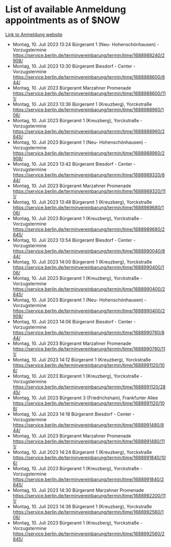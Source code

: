# List of available Anmeldung appointments as of $NOW
[Link to Anmeldung website](https://service.berlin.de/terminvereinbarung/termin/tag.php?termin=1&anliegen[]=120686&dienstleisterlist=122210,122217,327316,122219,327312,122227,327314,122231,327346,122243,327348,122254,122252,329742,122260,329745,122262,329748,122271,327278,122273,327274,122277,327276,330436,122280,327294,122282,327290,122284,327292,122291,327270,122285,327266,122286,327264,122296,327268,150230,329760,122297,327286,122294,327284,122312,329763,122314,329775,122304,327330,122311,327334,122309,327332,317869,122281,327352,122279,329772,122283,122276,327324,122274,327326,122267,329766,122246,327318,122251,327320,122257,327322,122208,327298,122226,327300&herkunft=http%3A%2F%2Fservice.berlin.de%2Fdienstleistung%2F120686%2F)
- Montag, 10. Juli 2023 13:24 Bürgeramt 1 (Neu- Hohenschönhausen) - Vorzugstermine https://service.berlin.de/terminvereinbarung/termin/time/1688988240/2908/
- Montag, 10. Juli 2023 13:30 Bürgeramt Biesdorf - Center - Vorzugstermine https://service.berlin.de/terminvereinbarung/termin/time/1688988600/844/
- Montag, 10. Juli 2023  Bürgeramt Marzahner Promenade https://service.berlin.de/terminvereinbarung/termin/time/1688988600/111/
- Montag, 10. Juli 2023 13:36 Bürgeramt 1 (Kreuzberg), Yorckstraße https://service.berlin.de/terminvereinbarung/termin/time/1688988960/106/
- Montag, 10. Juli 2023  Bürgeramt 1 (Kreuzberg), Yorckstraße - Vorzugstermine https://service.berlin.de/terminvereinbarung/termin/time/1688988960/2845/
- Montag, 10. Juli 2023  Bürgeramt 1 (Neu- Hohenschönhausen) - Vorzugstermine https://service.berlin.de/terminvereinbarung/termin/time/1688988960/2908/
- Montag, 10. Juli 2023 13:42 Bürgeramt Biesdorf - Center - Vorzugstermine https://service.berlin.de/terminvereinbarung/termin/time/1688989320/844/
- Montag, 10. Juli 2023  Bürgeramt Marzahner Promenade https://service.berlin.de/terminvereinbarung/termin/time/1688989320/111/
- Montag, 10. Juli 2023 13:48 Bürgeramt 1 (Kreuzberg), Yorckstraße https://service.berlin.de/terminvereinbarung/termin/time/1688989680/106/
- Montag, 10. Juli 2023  Bürgeramt 1 (Kreuzberg), Yorckstraße - Vorzugstermine https://service.berlin.de/terminvereinbarung/termin/time/1688989680/2845/
- Montag, 10. Juli 2023 13:54 Bürgeramt Biesdorf - Center - Vorzugstermine https://service.berlin.de/terminvereinbarung/termin/time/1688990040/844/
- Montag, 10. Juli 2023 14:00 Bürgeramt 1 (Kreuzberg), Yorckstraße https://service.berlin.de/terminvereinbarung/termin/time/1688990400/106/
- Montag, 10. Juli 2023  Bürgeramt 1 (Kreuzberg), Yorckstraße - Vorzugstermine https://service.berlin.de/terminvereinbarung/termin/time/1688990400/2845/
- Montag, 10. Juli 2023  Bürgeramt 1 (Neu- Hohenschönhausen) - Vorzugstermine https://service.berlin.de/terminvereinbarung/termin/time/1688990400/2908/
- Montag, 10. Juli 2023 14:06 Bürgeramt Biesdorf - Center - Vorzugstermine https://service.berlin.de/terminvereinbarung/termin/time/1688990760/844/
- Montag, 10. Juli 2023  Bürgeramt Marzahner Promenade https://service.berlin.de/terminvereinbarung/termin/time/1688990760/111/
- Montag, 10. Juli 2023 14:12 Bürgeramt 1 (Kreuzberg), Yorckstraße https://service.berlin.de/terminvereinbarung/termin/time/1688991120/106/
- Montag, 10. Juli 2023  Bürgeramt 1 (Kreuzberg), Yorckstraße - Vorzugstermine https://service.berlin.de/terminvereinbarung/termin/time/1688991120/2845/
- Montag, 10. Juli 2023  Bürgeramt 3 (Friedrichshain), Frankfurter Allee https://service.berlin.de/terminvereinbarung/termin/time/1688991120/108/
- Montag, 10. Juli 2023 14:18 Bürgeramt Biesdorf - Center - Vorzugstermine https://service.berlin.de/terminvereinbarung/termin/time/1688991480/844/
- Montag, 10. Juli 2023  Bürgeramt Marzahner Promenade https://service.berlin.de/terminvereinbarung/termin/time/1688991480/111/
- Montag, 10. Juli 2023 14:24 Bürgeramt 1 (Kreuzberg), Yorckstraße https://service.berlin.de/terminvereinbarung/termin/time/1688991840/106/
- Montag, 10. Juli 2023  Bürgeramt 1 (Kreuzberg), Yorckstraße - Vorzugstermine https://service.berlin.de/terminvereinbarung/termin/time/1688991840/2845/
- Montag, 10. Juli 2023 14:30 Bürgeramt Marzahner Promenade https://service.berlin.de/terminvereinbarung/termin/time/1688992200/111/
- Montag, 10. Juli 2023 14:36 Bürgeramt 1 (Kreuzberg), Yorckstraße https://service.berlin.de/terminvereinbarung/termin/time/1688992560/106/
- Montag, 10. Juli 2023  Bürgeramt 1 (Kreuzberg), Yorckstraße - Vorzugstermine https://service.berlin.de/terminvereinbarung/termin/time/1688992560/2845/
